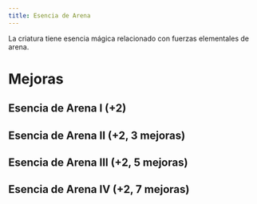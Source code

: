 ```yaml
---
title: Esencia de Arena
---
```


La criatura tiene esencia mágica relacionado con fuerzas elementales de arena.

# Mejoras

## Esencia de Arena I (+2)

## Esencia de Arena II (+2, 3 mejoras)

## Esencia de Arena III (+2, 5 mejoras)

## Esencia de Arena IV (+2, 7 mejoras)